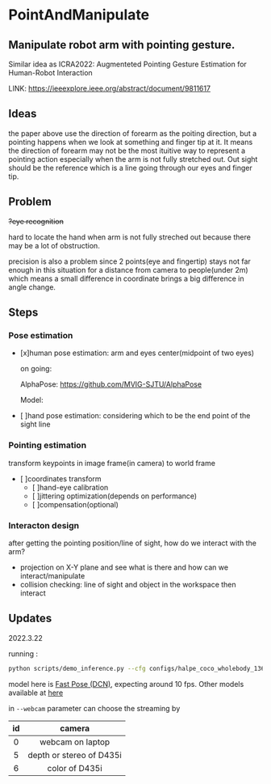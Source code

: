 # PointAndManipulate
## Manipulate robot arm with pointing gesture. 

Similar idea as ICRA2022: Augmenteted Pointing Gesture Estimation for Human-Robot Interaction 

LINK: https://ieeexplore.ieee.org/abstract/document/9811617

## Ideas
the paper above use the direction of forearm as the poiting direction, but a pointing happens when we look at something and finger tip at it. It means the direction of forearm may not be the most ituitive way to represent a pointing action especially when the arm is not fully stretched out. Out sight should be the reference which is a line going through our eyes and finger tip. 

## Problem
~~?eye recognition~~

hard to locate the hand when arm is not fully streched out because there may be a lot of obstruction.

precision is also a problem since 2 points(eye and fingertip) stays not far enough in this situation for a distance from camera to people(under 2m) which means a small difference in coordinate brings a big difference in angle change.


## Steps
### Pose estimation
  - [x]human pose estimation: arm and eyes center(midpoint of two eyes)
  
    on going:
    
      AlphaPose: https://github.com/MVIG-SJTU/AlphaPose
      
      Model: 
      
  - [ ]hand pose estimation: considering which to be the end point of the sight line
  
### Pointing estimation
transform keypoints in image frame(in camera) to world frame
  - [ ]coordinates transform
    - [ ]hand-eye calibration
    - [ ]jittering optimization(depends on performance)
    - [ ]compensation(optional)
    
### Interacton design
after getting the pointing position/line of sight, how do we interact with the arm? 
- projection on X-Y plane and see what is there and how can we interact/manipulate
- collision checking: line of sight and object in the workspace then interact

## Updates

2022.3.22

running :
```bash
python scripts/demo_inference.py --cfg configs/halpe_coco_wholebody_136/resnet/256x192_res50_lr1e-3_2x-dcn-combined.yaml --checkpoint pretrained_models/multi_domain_fast50_dcn_combined_256x192.pth --vis --webcam 6
```

model here is [Fast Pose (DCN)](https://github.com/MVIG-SJTU/AlphaPose/blob/master/docs/MODEL_ZOO.md#multi-domain-models-strongly-recommended), expecting around 10 fps. Other models available at [here](https://github.com/MVIG-SJTU/AlphaPose/blob/master/docs/MODEL_ZOO.md)

in `--webcam` parameter can choose the streaming by

|id|camera|
|:---:|:----:|
|0|webcam on laptop|
|5|depth or stereo of D435i|
|6|color of D435i|

